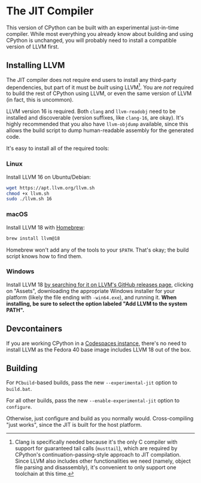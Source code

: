 The JIT Compiler
================

This version of CPython can be built with an experimental just-in-time compiler. While most everything you already know about building and using CPython is unchanged, you will probably need to install a compatible version of LLVM first.

## Installing LLVM

The JIT compiler does not require end users to install any third-party dependencies, but part of it must be *built* using LLVM[^why-llvm]. You are *not* required to build the rest of CPython using LLVM, or even the same version of LLVM (in fact, this is uncommon).

LLVM version 16 is required. Both `clang` and `llvm-readobj` need to be installed and discoverable (version suffixes, like `clang-16`, are okay). It's highly recommended that you also have `llvm-objdump` available, since this allows the build script to dump human-readable assembly for the generated code.

It's easy to install all of the required tools:

### Linux

Install LLVM 16 on Ubuntu/Debian:

```sh
wget https://apt.llvm.org/llvm.sh
chmod +x llvm.sh
sudo ./llvm.sh 16
```

### macOS

Install LLVM 18 with [Homebrew](https://brew.sh):

```sh
brew install llvm@18
```

Homebrew won't add any of the tools to your `$PATH`. That's okay; the build script knows how to find them.

### Windows

Install LLVM 18 [by searching for it on LLVM's GitHub releases page](https://github.com/llvm/llvm-project/releases?q=18), clicking on "Assets", downloading the appropriate Windows installer for your platform (likely the file ending with `-win64.exe`), and running it. **When installing, be sure to select the option labeled "Add LLVM to the system PATH".**

## Devcontainers

If you are working CPython in a [Codespaces instance](https://devguide.python.org/getting-started/setup-building/#using-codespaces), there's no need to install LLVM as the Fedora 40 base image includes LLVM 18 out of the box.

## Building

For `PCbuild`-based builds, pass the new `--experimental-jit` option to `build.bat`.

For all other builds, pass the new `--enable-experimental-jit` option to `configure`.

Otherwise, just configure and build as you normally would. Cross-compiling "just works", since the JIT is built for the host platform.

[^why-llvm]: Clang is specifically needed because it's the only C compiler with support for guaranteed tail calls (`musttail`), which are required by CPython's continuation-passing-style approach to JIT compilation. Since LLVM also includes other functionalities we need (namely, object file parsing and disassembly), it's convenient to only support one toolchain at this time.
